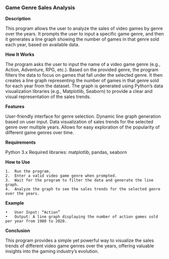 ### Game Genre Sales Analysis

**Description**

This program allows the user to analyze the sales
of video games by genre over the years. It prompts
the user to input a specific game genre, and then
it generates a line graph showing the number 
of games in that genre sold each year, based
on available data.

**How It Works**

The program asks the user to input the name of a
video game genre (e.g., Action, Adventure, RPG, etc.).
Based on the provided genre, the program filters the data to 
focus on games that fall under the selected genre.
It then creates a line graph representing the number
of games in that genre sold for each year from the dataset.
The graph is generated using Python’s data
visualization libraries (e.g., Matplotlib, Seaborn)
to provide a clear and visual representation of 
the sales trends.

**Features**

User-friendly interface for genre selection.
Dynamic line graph generation based on user input.
Data visualization of sales trends for the selected genre over multiple years.
Allows for easy exploration of the popularity of different game genres over time.

**Requirements**

Python 3.x
Required libraries: matplotlib, pandas, seaborn

**How to Use**

	1.	Run the program.
	2.	Enter a valid video game genre when prompted.
	3.	Wait for the program to filter the data and generate the line graph.
	4.	Analyze the graph to see the sales trends for the selected genre over the years.

**Example**

	•	User Input: “Action”
	•	Output: A line graph displaying the number of action games sold per year from 1980 to 2020.

**Conclusion**


This program provides a simple yet powerful way to visualize the sales trends of different video game genres over the years, offering valuable insights into the gaming industry’s evolution.
